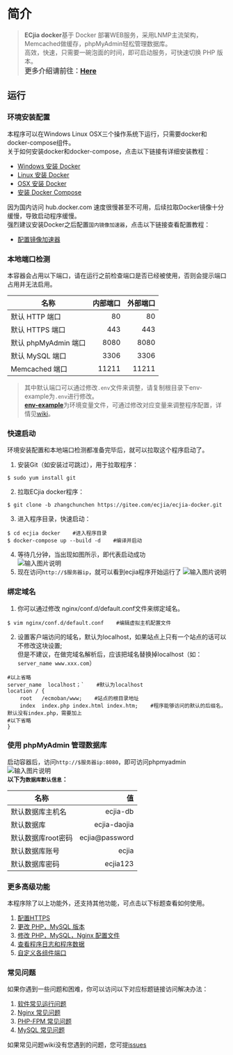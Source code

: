 # 简介
> **ECjia docker**基于 Docker 部署WEB服务，采用LNMP主流架构，Memcached做缓存，phpMyAdmin轻松管理数据库。  
高效，快速，只需要一碗泡面的时间，即可启动服务，可快速切换 PHP 版本。  
<font size=3%><B>更多介绍请前往：[Here](https://gitee.com/ecjia/ecjia-docker/wikis/%E6%A1%86%E6%9E%B6%E4%BB%8B%E7%BB%8D)</B></font>

## 运行
### 环境安装配置
本程序可以在Windows Linux OSX三个操作系统下运行，只需要docker和docker-compose组件。  
关于如何安装docker和docker-compose，点击以下链接有详细安装教程：
 - [Windows 安装 Docker][1]
 - [Linux 安装 Docker][2]
 - [OSX 安装 Docker][3]
 - [安装 Docker Compose][4]  

因为国内访问 hub.docker.com 速度很慢甚至不可用，后续拉取Docker镜像十分缓慢，导致启动程序缓慢。  
强烈建议安装Docker之后配置`国内镜像加速器`，点击以下链接查看配置教程：
 - [配置镜像加速器][5]

### 本地端口检测  
本容器会占用以下端口，请在运行之前检查端口是否已经被使用，否则会提示端口占用并无法启用。

|名称            |内部端口   |外部端口    |
|-------        | -----: | -----:    |
| 默认 HTTP 端口     | 80 | 80 |
| 默认 HTTPS 端口     | 443 | 443 |
| 默认 phpMyAdmin 端口     | 8080 | 8080 |
| 默认 MySQL 端口     | 3306 | 3306 |
| Memcached 端口     | 11211 |    11211    |  
>其中默认端口可以通过修改`.env`文件来调整，请复制根目录下env-example为`.env`进行修改。  
[**env-example**][6]为环境变量文件，可通过修改对应变量来调整程序配置，详情见[wiki][7]。

### 快速启动
环境安装配置和本地端口检测都准备完毕后，就可以拉取这个程序启动了。
1. 安装Git（如安装过可跳过），用于拉取程序：
``` yum
$ sudo yum install git  
```
2. 拉取ECjia docker程序：
``` git
$ git clone -b zhangchunchen https://gitee.com/ecjia/ecjia-docker.git  
```
3. 进入程序目录，快速启动：
``` shell
$ cd ecjia docker    #进入程序目录
$ docker-compose up --build -d    #编译并启动
```
4. 等待几分钟，当出现如图所示，即代表启动成功  
![输入图片说明](https://gitee.com/uploads/images/2017/1226/171326_dda3adcf_1661389.png "屏幕截图.png")   
5. 现在访问`http://$服务器ip`，就可以看到ecjia程序开始运行了
![输入图片说明](https://gitee.com/uploads/images/2017/1226/171928_48bbd71c_1661389.png "屏幕截图.png")

### 绑定域名
1. 你可以通过修改 nginx/conf.d/default.conf文件来绑定域名。
```
$ vim nginx/conf.d/default.conf    #编辑虚拟主机配置文件
```
2. 设置客户端访问的域名，默认为localhost，如果站点上只有一个站点的话可以不修改这块设置;  
但是不建议，在做完域名解析后，应该把域名替换掉localhost（如：``` server_name www.xxx.com ```）
``` nginx
#以上省略
server_name  localhost；`    #默认为localhost
location / {
    root   /ecmoban/www;	#站点的根目录地址
    index  index.php index.html index.htm;    #程序能够访问的默认的后缀名，默认没有index.php，需要加上
#以下省略
}
```

### 使用 phpMyAdmin 管理数据库
启动容器后，访问`http://$服务器ip:8080`，即可访问phpmyadmin  
![输入图片说明](https://gitee.com/uploads/images/2017/1226/170641_02593a83_1661389.png "屏幕截图.png")  
**以下为`数据库默认信息`：**

|名称        | 值   |
| --------   | -----:  |
| 默认数据库主机名     | ecjia-db |
| 默认数据库        | ecjia-daojia |
| 默认数据库root密码     | ecjia@password |
| 默认数据库账号     | ecjia |
| 默认数据库密码        |   ecjia123   | 

### 更多高级功能
本程序除了以上功能外，还支持其他功能，可点击以下标题查看如何使用。

 1. [配置HTTPS][8]
 2. [更改 PHP，MySQL 版本][9]
 3. [修改 PHP，MySQL，Nginx 配置文件][10]
 4. [查看程序日志和程序数据][11]
 5. [自定义各组件端口][12]

### 常见问题
如果你遇到一些问题和困难，你可以访问以下对应标题链接访问解决办法：

 1. [软件常见运行问题][14]
 2. [Nginx 常见问题][15]
 3. [PHP-FPM 常见问题][16]
 4. [MySQL 常见问题][17]

如果常见问题wiki没有您遇到的问题，您可提[issues](https://gitee.com/ecjia/ecjia-docker/issues)


  [1]: https://gitee.com/ecjia/ecjia-docker/wikis/Windows%E5%AE%89%E8%A3%85Docker?parent=%E7%8E%AF%E5%A2%83%E5%AE%89%E8%A3%85%E9%85%8D%E7%BD%AE
  [2]: https://gitee.com/ecjia/ecjia-docker/wikis/Linux%E5%AE%89%E8%A3%85docker?parent=%E7%8E%AF%E5%A2%83%E5%AE%89%E8%A3%85%E9%85%8D%E7%BD%AE
  [3]: https://gitee.com/ecjia/ecjia-docker/wikis/MacOS%E5%AE%89%E8%A3%85Docker?parent=%E7%8E%AF%E5%A2%83%E5%AE%89%E8%A3%85%E9%85%8D%E7%BD%AE
  [4]: https://gitee.com/ecjia/ecjia-docker/wikis/Docker-Compose?parent=%E7%8E%AF%E5%A2%83%E5%AE%89%E8%A3%85%E9%85%8D%E7%BD%AE
  [5]: https://gitee.com/ecjia/ecjia-docker/wikis/%E9%85%8D%E7%BD%AE%E9%95%9C%E5%83%8F%E5%8A%A0%E9%80%9F%E5%99%A8?parent=%E7%8E%AF%E5%A2%83%E5%AE%89%E8%A3%85%E9%85%8D%E7%BD%AE
  [6]: https://gitee.com/ecjia/ecjia-docker/wikis/env-example
  [7]: https://gitee.com/ecjia/ecjia-docker/wikis/env-example
  [8]: https://gitee.com/ecjia/ecjia-docker/wikis/HTTPS%E9%85%8D%E7%BD%AE?parent=%E7%94%A8%E6%B3%95
  [9]: https://gitee.com/ecjia/ecjia-docker/wikis/%E6%9B%B4%E6%94%B9php%EF%BC%8Cmysql%E7%89%88%E6%9C%AC?parent=%E7%94%A8%E6%B3%95
  [10]: https://gitee.com/ecjia/ecjia-docker/wikis/%E4%BF%AE%E6%94%B9php%EF%BC%8Cmysql%EF%BC%8Cnginx%E9%85%8D%E7%BD%AE?parent=%E7%94%A8%E6%B3%95
  [11]: https://gitee.com/ecjia/ecjia-docker/wikis/%E6%9F%A5%E7%9C%8B%E6%97%A5%E5%BF%97%E5%92%8C%E6%95%B0%E6%8D%AE?parent=%E7%94%A8%E6%B3%95
  [12]: https://gitee.com/ecjia/ecjia-docker/wikis/%E8%87%AA%E5%AE%9A%E4%B9%89%E7%AB%AF%E5%8F%A3?parent=%E7%94%A8%E6%B3%95
  [13]: https://gitee.com/ecjia/ecjia-docker/wikis/FAQ
  [14]: https://gitee.com/ecjia/ecjia-docker/wikis/%E8%BD%AF%E4%BB%B6%E5%B8%B8%E8%A7%81%E8%BF%90%E8%A1%8C%E9%97%AE%E9%A2%98?parent=%E5%B8%B8%E8%A7%81%E9%97%AE%E9%A2%98
  [15]: https://gitee.com/ecjia/ecjia-docker/wikis/nginx%E5%B8%B8%E8%A7%81%E9%97%AE%E9%A2%98?parent=%E5%B8%B8%E8%A7%81%E9%97%AE%E9%A2%98
  [16]: https://gitee.com/ecjia/ecjia-docker/wikis/php-fpm%E5%B8%B8%E8%A7%81%E9%97%AE%E9%A2%98?parent=%E5%B8%B8%E8%A7%81%E9%97%AE%E9%A2%98
  [17]: https://gitee.com/ecjia/ecjia-docker/wikis/mysql%E5%B8%B8%E8%A7%81%E9%97%AE%E9%A2%98?parent=%E5%B8%B8%E8%A7%81%E9%97%AE%E9%A2%98